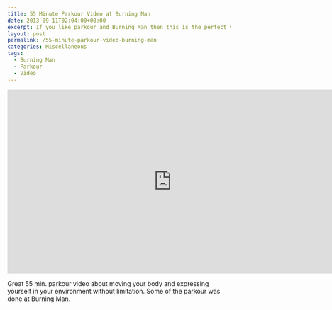 ```yaml
---
title: 55 Minute Parkour Video at Burning Man
date: 2013-09-11T02:04:00+00:00
excerpt: If you like parkour and Burning Man then this is the perfect video for you.
layout: post
permalink: /55-minute-parkour-video-burning-man
categories: Miscellaneous
tags:
  - Burning Man
  - Parkour
  - Video
---
```

<iframe src="https://www.youtube-nocookie.com/embed/QH09YCtpKaw" width="740" height="416" frameborder="0" allowfullscreen loading="lazy"></iframe>

Great 55 min. parkour video about moving your body and expressing yourself in your environment without limitation. Some of the parkour was done at Burning Man.